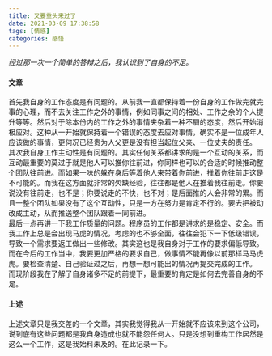 ```yaml
---
title: 又要重头来过了
date: 2021-03-09 17:38:58
tags: [情感]
categories: 感悟
---
```

*经过那一次一个简单的答辩之后，我认识到了自身的不足。*

#### 文章
首先我自身的工作态度是有问题的。从前我一直都保持着一份自身的工作做完就完事的心理，而不去关注工作之外的事情，例如同事之间的相处、工作之余的个人提升等等。然后对于除本份内的工作之外的事情夹杂着一种不屑的态度，然后开始消极应对。这种从一开始就保持着一个错误的态度去应对事情，确实不是一位成年人应该做的事情，更何况已经贵为人父更是没有担当起位父亲、一位丈夫的责任。<br/>
其次我自身工作主动性是有问题的。其实任何关系都讲求的是一个互动的关系，而互动最重要的莫过于就是他人可以推你往前进，你同样也可以的合适的时候推动整个团队往前进。而如果一味的躲在身后等着他人来带着你前进，推着你往前走这是不可能的。而我在这方面就非常的欠缺经验，往往都是他人在推着我往前走。你要说没有往前走，也不是；你要说走的不快，也不对；是后面推的人会非常的累。而且一整个团队如果没有了这个互动性，只是一方在努力是肯定不行的。要去把被动改成主动，从而推送整个团队跟着一同前进。<br/>
最后一点再讲一下我工作质量的问题。程序员的工作都是讲求的是稳定、安全。而我工作上总是会出现马虎的情况，考虑的也不够全面，往往会犯下一下低级错误，导致一个需求要返工做出一些修改。其实这也是我自身对于工作的要求偏低导致。而在今后的工作当中，我要更加严格的要求自己，做事情不能再像以前那样马马虎虎。要检查清楚、自己验证过之后，再想一想可能出的情况再提交完成的工作。<br/>
而现阶段我在了解了自身诸多不足的前提下，最重要的肯定是如何去完善自身的不足。

#### 上述
上述文章只是我交差的一个文章，其实我觉得我从一开始就不应该来到这个公司，说到底有这些问题都是我自身造成也就不能怨任何人。只是没想到重构工作居然是这么一个工作，这是我始料未及的。在此记录一下。